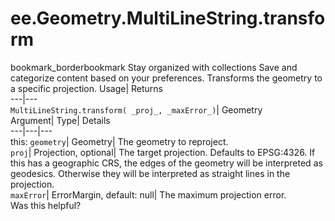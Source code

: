  
#  ee.Geometry.MultiLineString.transform 
bookmark_borderbookmark Stay organized with collections  Save and categorize content based on your preferences.
Transforms the geometry to a specific projection. 
Usage| Returns  
---|---  
`MultiLineString.transform( _proj_, _maxError_)`| Geometry  
Argument| Type| Details  
---|---|---  
this: `geometry`| Geometry| The geometry to reproject.  
`proj`| Projection, optional| The target projection. Defaults to EPSG:4326. If this has a geographic CRS, the edges of the geometry will be interpreted as geodesics. Otherwise they will be interpreted as straight lines in the projection.  
`maxError`| ErrorMargin, default: null| The maximum projection error.  
Was this helpful?
